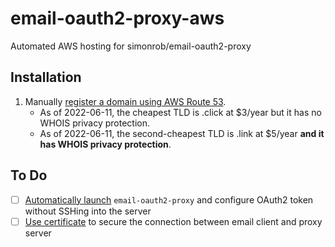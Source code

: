 # email-oauth2-proxy-aws
Automated AWS hosting for simonrob/email-oauth2-proxy

## Installation

1. Manually [register a domain using AWS Route 53](https://us-east-1.console.aws.amazon.com/route53/home#DomainRegistration).
    * As of 2022-06-11, the cheapest TLD is .click at $3/year but it has no WHOIS privacy protection.
    * As of 2022-06-11, the second-cheapest TLD is .link at $5/year **and it has WHOIS privacy protection**.

## To Do

- [ ] [Automatically launch](https://github.com/simonrob/email-oauth2-proxy/issues/2#issuecomment-839713677) `email-oauth2-proxy` and configure OAuth2 token without SSHing into the server
- [ ] [Use certificate](https://github.com/simonrob/email-oauth2-proxy/blob/b26c7b4d25f431e2a1ea12a30667cb9746401211/emailproxy.config#L28) to secure the connection between email client and proxy server
